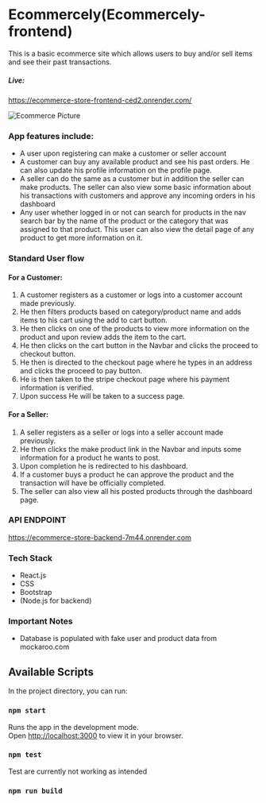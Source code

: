 # Ecommercely(Ecommercely-frontend)

This is a basic ecommerce site which allows users to buy and/or sell items and see their past transactions.
##### Live: 

https://ecommerce-store-frontend-ced2.onrender.com/

![Ecommerce Picture](https://github.com/NoahMekonnen/frontend/blob/main/HomePage.png?raw=true)

### App features include:

* A user upon registering can make a customer or seller account
* A customer can buy any available product and see his past orders. He can also update his profile information on the profile page.
* A seller can do the same as a customer but in addition the seller can make products. The seller can also view some basic information about 
his transactions with customers and approve any incoming orders in his dashboard
* Any user whether logged in or not can search for products in the nav search bar by the name of the product or the category that was assigned to that product. This user can also view the detail page of any product to get more information on it.

### Standard User flow

#### For a Customer:

1. A customer registers as a customer or logs into a customer account made previously.
2. He then filters products based on category/product name and adds items to his cart using the add to cart button.
3. He then clicks on one of the products to view more information on the product and upon review adds the item to the cart.
4. He then clicks on the cart button in the Navbar and clicks the proceed to checkout button.
5. He then is directed to the checkout page where he types in an address and clicks the proceed to pay button.
6. He is then taken to the stripe checkout page where his payment information is verified.
7. Upon success He will be taken to a success page.

#### For a Seller:

1. A seller registers as a seller or logs into a seller account made previously.
2. He then clicks the make product link in the Navbar and inputs some information for a product he wants to post.
3. Upon completion he is redirected to his dashboard.
4. If a customer buys a product he can approve the product and the transaction will have be officially completed.
5. The seller can also view all his posted products through the dashboard page.


### API ENDPOINT

https://ecommerce-store-backend-7m44.onrender.com

### Tech Stack
* React.js
* CSS
* Bootstrap
* (Node.js for backend)

### Important Notes

* Database is populated with fake user and product data from mockaroo.com

## Available Scripts

In the project directory, you can run:

### `npm start`

Runs the app in the development mode.\
Open [http://localhost:3000](http://localhost:3000) to view it in your browser.


### `npm test`

Test are currently not working as intended

### `npm run build`
